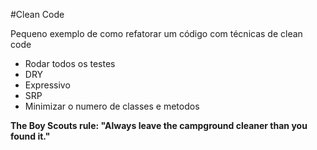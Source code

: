 #Clean Code


Pequeno exemplo de como refatorar um código com técnicas de clean code

 - Rodar todos os testes
 - DRY
 - Expressivo
 - SRP
 - Minimizar o numero de classes e metodos

**The Boy Scouts rule:  "Always leave the campground cleaner than you found it."**
